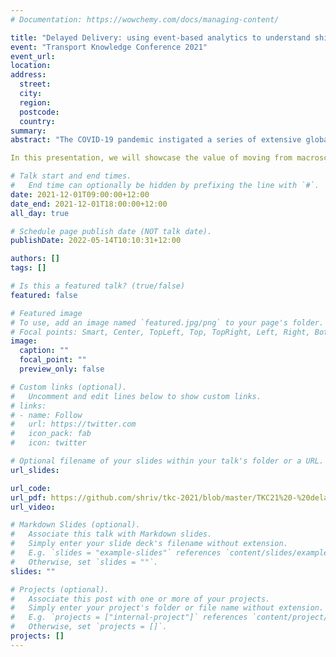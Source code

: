 ```yaml
---
# Documentation: https://wowchemy.com/docs/managing-content/

title: "Delayed Delivery: using event-based analytics to understand shifts in the supply chain"
event: "Transport Knowledge Conference 2021"
event_url:
location:
address:
  street:
  city:
  region:
  postcode:
  country:
summary:
abstract: "The COVID-19 pandemic instigated a series of extensive global and local disruptions in supply chains. During the pre-pandemic "normal", the health of NZ freight movements could be inferred from the quarterly freight statistics provided by the Freight Information Gathering System (FIGS). However, these indicators have struggled to provide useful insights into supply chain system adjustments and shifts due to the pandemic. The difficulty has been driven by a mismatch - FIGS indicators are macroscopic while process-level granularity is required to understand the changes. 

In this presentation, we will showcase the value of moving from macroscopic indicators to event-based analytics that better mirror real world processes. Furthermore, coupling process-relevant metrics with statistical models can provide useful insights and monitoring of observed shifts in domestic supply chain processes."

# Talk start and end times.
#   End time can optionally be hidden by prefixing the line with `#`.
date: 2021-12-01T09:00:00+12:00
date_end: 2021-12-01T18:00:00+12:00
all_day: true

# Schedule page publish date (NOT talk date).
publishDate: 2022-05-14T10:10:31+12:00

authors: []
tags: []

# Is this a featured talk? (true/false)
featured: false

# Featured image
# To use, add an image named `featured.jpg/png` to your page's folder. 
# Focal points: Smart, Center, TopLeft, Top, TopRight, Left, Right, BottomLeft, Bottom, BottomRight.
image:
  caption: ""
  focal_point: ""
  preview_only: false

# Custom links (optional).
#   Uncomment and edit lines below to show custom links.
# links:
# - name: Follow
#   url: https://twitter.com
#   icon_pack: fab
#   icon: twitter

# Optional filename of your slides within your talk's folder or a URL.
url_slides:

url_code:
url_pdf: https://github.com/shriv/tkc-2021/blob/master/TKC21%20-%20delayed%20delivery.pdf
url_video:

# Markdown Slides (optional).
#   Associate this talk with Markdown slides.
#   Simply enter your slide deck's filename without extension.
#   E.g. `slides = "example-slides"` references `content/slides/example-slides.md`.
#   Otherwise, set `slides = ""`.
slides: ""

# Projects (optional).
#   Associate this post with one or more of your projects.
#   Simply enter your project's folder or file name without extension.
#   E.g. `projects = ["internal-project"]` references `content/project/deep-learning/index.md`.
#   Otherwise, set `projects = []`.
projects: []
---
```

